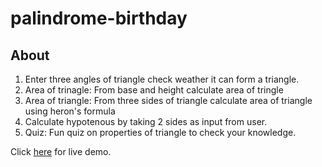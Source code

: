 # palindrome-birthday
 
## About
1. Enter three angles of triangle check weather it can form a triangle.
2. Area of trinagle: From base and height calculate area of tringle
3. Area of triangle: From three sides of triangle calculate area of triangle using heron's formula
4. Calculate hypotenous by taking 2 sides as input from user.
5. Quiz: Fun quiz on properties of triangle to check your knowledge.

Click [here](https://palindrome-birthday-neog.netlify.app/) for live demo.
